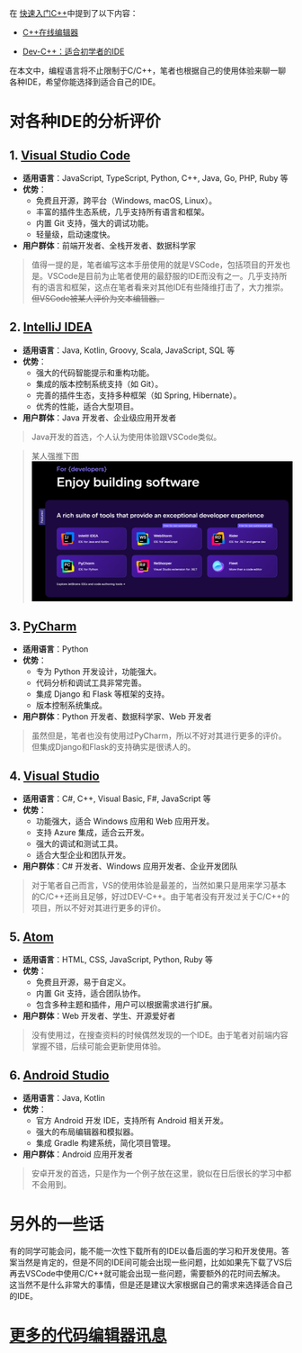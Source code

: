 在 [快速入门C++](/Freshman/Quick-Start-C.md)中提到了以下内容：

- [C++在线编辑器](https://www.runoob.com/try/runcode.php?filename=helloworld&type=cpp)

- [Dev-C++：适合初学者的IDE](https://sourceforge.net/projects/orwelldevcpp/)

在本文中，编程语言将不止限制于C/C++，笔者也根据自己的使用体验来聊一聊各种IDE，希望你能选择到适合自己的IDE。

# 对各种IDE的分析评价

## 1. [Visual Studio Code](https://code.visualstudio.com/)
- **适用语言**：JavaScript, TypeScript, Python, C++, Java, Go, PHP, Ruby 等
- **优势**：
  - 免费且开源，跨平台（Windows, macOS, Linux）。
  - 丰富的插件生态系统，几乎支持所有语言和框架。
  - 内置 Git 支持，强大的调试功能。
  - 轻量级，启动速度快。
- **用户群体**：前端开发者、全栈开发者、数据科学家

> 值得一提的是，笔者编写这本手册使用的就是VSCode，包括项目的开发也是。VSCode是目前为止笔者使用的最舒服的IDE而没有之一。几乎支持所有的语言和框架，这点在笔者看来对其他IDE有些降维打击了，大力推崇。~~但VSCode被某人评价为文本编辑器。~~

## 2. [IntelliJ IDEA](https://www.jetbrains.com/idea/)
- **适用语言**：Java, Kotlin, Groovy, Scala, JavaScript, SQL 等
- **优势**：
  - 强大的代码智能提示和重构功能。
  - 集成的版本控制系统支持（如 Git）。
  - 完善的插件生态，支持多种框架（如 Spring, Hibernate）。
  - 优秀的性能，适合大型项目。
- **用户群体**：Java 开发者、企业级应用开发者

> Java开发的首选，个人认为使用体验跟VSCode类似。

> 某人强推下图
![JetBrains IDEs](Image/image02.png)

## 3. [PyCharm](https://www.jetbrains.com/pycharm/)
- **适用语言**：Python
- **优势**：
  - 专为 Python 开发设计，功能强大。
  - 代码分析和调试工具非常完善。
  - 集成 Django 和 Flask 等框架的支持。
  - 版本控制系统集成。
- **用户群体**：Python 开发者、数据科学家、Web 开发者

> 虽然但是，笔者也没有使用过PyCharm，所以不好对其进行更多的评价。但集成Django和Flask的支持确实是很诱人的。

## 4. [Visual Studio](https://visualstudio.microsoft.com/vs/)
- **适用语言**：C#, C++, Visual Basic, F#, JavaScript 等
- **优势**：
  - 功能强大，适合 Windows 应用和 Web 应用开发。
  - 支持 Azure 集成，适合云开发。
  - 强大的调试和测试工具。
  - 适合大型企业和团队开发。
- **用户群体**：C# 开发者、Windows 应用开发者、企业开发团队

> 对于笔者自己而言，VS的使用体验是最差的，当然如果只是用来学习基本的C/C++还尚且足够，好过DEV-C++。由于笔者没有开发过关于C/C++的项目，所以不好对其进行更多的评价。

## 5. [Atom](https://atom.io/)
- **适用语言**：HTML, CSS, JavaScript, Python, Ruby 等
- **优势**：
  - 免费且开源，易于自定义。
  - 内置 Git 支持，适合团队协作。
  - 包含多种主题和插件，用户可以根据需求进行扩展。
- **用户群体**：Web 开发者、学生、开源爱好者

> 没有使用过，在搜查资料的时候偶然发现的一个IDE。由于笔者对前端内容掌握不错，后续可能会更新使用体验。

## 6. [Android Studio](https://developer.android.com/studio)
- **适用语言**：Java, Kotlin
- **优势**：
  - 官方 Android 开发 IDE，支持所有 Android 相关开发。
  - 强大的布局编辑器和模拟器。
  - 集成 Gradle 构建系统，简化项目管理。
- **用户群体**：Android 应用开发者

> 安卓开发的首选，只是作为一个例子放在这里，貌似在日后很长的学习中都不会用到。

# 另外的一些话

有的同学可能会问，能不能一次性下载所有的IDE以备后面的学习和开发使用。答案当然是肯定的，但是不同的IDE间可能会出现一些问题，比如如果先下载了VS后再去VSCode中使用C/C++就可能会出现一些问题，需要额外的花时间去解决。这当然不是什么非常大的事情，但是还是建议大家根据自己的需求来选择适合自己的IDE。

# [更多的代码编辑器讯息](https://oi-wiki.org/tools/)